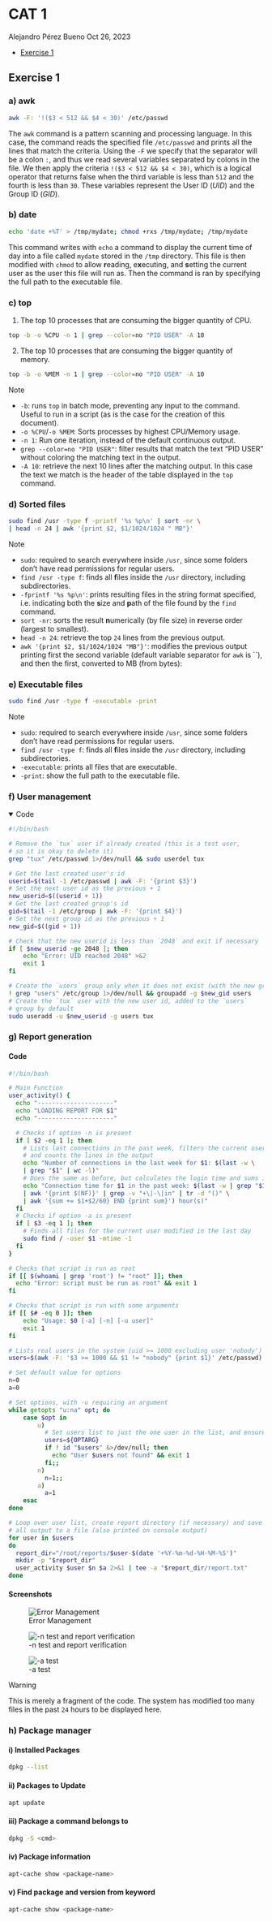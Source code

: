 # CAT 1
Alejandro Pérez Bueno
Oct 26, 2023

- [Exercise 1](#exercise-1)



## Exercise 1

### a) awk

``` bash
awk -F: '!($3 < 512 && $4 < 30)' /etc/passwd
```

The `awk` command is a pattern scanning and processing language. In this
case, the command reads the specified file `/etc/passwd` and prints all
the lines that match the criteria. Using the `-F` we specify that the
separator will be a colon `:`, and thus we read several variables
separated by colons in the file. We then apply the criteria
`!($3 < 512 && $4 < 30)`, which is a logical operator that returns false
when the third variable is less than `512` and the fourth is less than
`30`. These variables represent the User ID (*UID*) and the Group ID
(*GID*).

### b) date

``` bash
echo 'date +%T' > /tmp/mydate; chmod +rxs /tmp/mydate; /tmp/mydate
```

This command writes with `echo` a command to display the current time of
day into a file called `mydate` stored in the `/tmp` directory. This
file is then modified with `chmod` to allow **r**eading, e**x**ecuting,
and **s**etting the current user as the user this file will run as. Then
the command is ran by specifying the full path to the executable file.

### c) top

1.  The top 10 processes that are consuming the bigger quantity of CPU.

``` bash
top -b -o %CPU -n 1 | grep --color=no "PID USER" -A 10
```

2.  The top 10 processes that are consuming the bigger quantity of
    memory.

``` bash
top -b -o %MEM -n 1 | grep --color=no "PID USER" -A 10
```

> [!NOTE]
>
> - `-b`: runs `top` in batch mode, preventing any input to the command.
>   Useful to run in a script (as is the case for the creation of this
>   document).
> - `-o %CPU`/`-o %MEM`: Sorts processes by highest CPU/Memory usage.
> - `-n 1`: Run one iteration, instead of the default continuous output.
> - `grep --color=no "PID USER"`: filter results that match the text
>   “PID USER” without coloring the matching text in the output.
> - `-A 10`: retrieve the next 10 lines after the matching output. In
>   this case the text we match is the header of the table displayed in
>   the `top` command.

### d) Sorted files

``` bash
sudo find /usr -type f -printf '%s %p\n' | sort -nr \
| head -n 24 | awk '{print $2, $1/1024/1024 " MB"}'
```

> [!NOTE]
>
> - `sudo`: required to search everywhere inside `/usr`, since some
>   folders don’t have read permissions for regular users.
> - `find /usr -type f`: finds all **f**iles inside the `/usr`
>   directory, including subdirectories.
> - `-fprintf '%s %p\n'`: prints resulting files in the string format
>   specified, i.e. indicating both the **s**ize and **p**ath of the
>   file found by the `find` command.
> - `sort -nr`: sorts the result **n**umerically (by file size) in
>   **r**everse order (largest to smallest).
> - `head -n 24`: retrieve the top `24` lines from the previous output.
> - `awk '{print $2, $1/1024/1024 "MB"}'`: modifies the previous output
>   printing first the second variable (default variable separator for
>   `awk` is ``), and then the first, converted to MB (from bytes):

### e) Executable files

``` bash
sudo find /usr -type f -executable -print
```

> [!NOTE]
>
> - `sudo`: required to search everywhere inside `/usr`, since some
>   folders don’t have read permissions for regular users.
> - `find /usr -type f`: finds all **f**iles inside the `/usr`
>   directory, including subdirectories.
> - `-executable`: prints all files that are executable.
> - `-print`: show the full path to the executable file.



### f) User management

<details open>
<summary>Code</summary>

``` bash
#!/bin/bash

# Remove the `tux` user if already created (this is a test user,
# so it is okay to delete it)
grep "tux" /etc/passwd 1>/dev/null && sudo userdel tux

# Get the last created user's id
userid=$(tail -1 /etc/passwd | awk -F: '{print $3}')
# Set the next user id as the previous + 1
new_userid=$((userid + 1))
# Get the last created group's id
gid=$(tail -1 /etc/group | awk -F: '{print $4}')
# Set the next group id as the previous + 1
new_gid=$((gid + 1))

# Check that the new userid is less than `2048` and exit if necessary
if [ $new_userid -ge 2048 ]; then
    echo "Error: UID reached 2048" >&2
    exit 1
fi

# Create the `users` group only when it does not exist (with the new group id)
! grep "users" /etc/group 1>/dev/null && groupadd -g $new_gid users
# Create the `tux` user with the new user id, added to the `users`
# group by default
sudo useradd -u $new_userid -g users tux
```

</details>

### g) Report generation

#### Code

``` bash
#!/bin/bash

# Main Function
user_activity() {
  echo "---------------------"
  echo "LOADING REPORT FOR $1"
  echo "---------------------"

  # Checks if option -n is present
  if [ $2 -eq 1 ]; then
    # Lists last connections in the past week, filters the current user,
    # and counts the lines in the output
    echo "Number of connections in the last week for $1: $(last -w \
    | grep "$1" | wc -l)"
    # Does the same as before, but calculates the login time and sums it
    echo "Connection time for $1 in the past week: $(last -w | grep "$1" \
    | awk '{print $(NF)}' | grep -v "+\|-\|in" | tr -d "()" \
    | awk '{sum += $1+$2/60} END {print sum}') hour(s)"
  fi
  # Checks if option -a is present
  if [ $3 -eq 1 ]; then
    # Finds all files for the current user modified in the last day
    sudo find / -user $1 -mtime -1
  fi
}

# Checks that script is run as root
if [[ $(whoami | grep 'root') != "root" ]]; then
  echo "Error: script must be run as root" && exit 1
fi

# Checks that script is run with some arguments
if [[ $# -eq 0 ]]; then
    echo "Usage: $0 [-a] [-n] [-u user]"  
    exit 1
fi

# Lists real users in the system (uid >= 1000 excluding user 'nobody')
users=$(awk -F: '$3 >= 1000 && $1 != "nobody" {print $1}' /etc/passwd)

# Set default value for options
n=0
a=0

# Set options, with -u requiring an argument
while getopts "u:na" opt; do  
    case $opt in  
        u)
          # Set users list to just the one user in the list, and ensure it exists
          users=${OPTARG}
          if ! id "$users" &>/dev/null; then  
            echo "User $users not found" && exit 1
          fi;;
        n)
          n=1;;
        a)
          a=1
    esac
done

# Loop over user list, create report directory (if necessary) and save
# all output to a file (also printed on console output)
for user in $users
do
  report_dir="/root/reports/$user-$(date '+%Y-%m-%d-%H-%M-%S')"
  mkdir -p "$report_dir"
  user_activity $user $n $a 2>&1 | tee -a "$report_dir/report.txt"
done
```



#### Screenshots

<figure>
<img src="./img/errors.png" alt="Error Management" />
<figcaption aria-hidden="true">Error Management</figcaption>
</figure>

<figure>
<img src="./img/report.png" alt="-n test and report verification" />
<figcaption aria-hidden="true">-n test and report
verification</figcaption>
</figure>

<figure>
<img src="./img/modified.png" alt="-a test" />
<figcaption aria-hidden="true">-a test</figcaption>
</figure>

> [!WARNING]
>
> This is merely a fragment of the code. The system has modified too
> many files in the past `24` hours to be displayed here.

### h) Package manager

#### i) Installed Packages

``` bash
dpkg --list
```

#### ii) Packages to Update

``` bash
apt update
```

#### iii) Package a command belongs to

``` bash
dpkg -S <cmd>
```

#### iv) Package information

``` bash
apt-cache show <package-name>
```

#### v) Find package and version from keyword

``` bash
apt-cache show <package-name>
```
